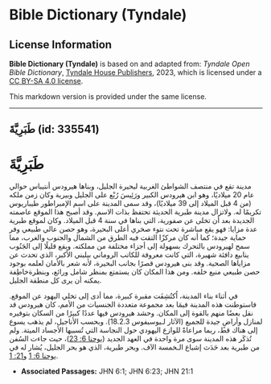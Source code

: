 # Bible Dictionary (Tyndale)

## License Information

**Bible Dictionary (Tyndale)** is based on and adapted from: _Tyndale Open Bible Dictionary_, [Tyndale House Publishers](https://tyndaleopenresources.com/), 2023, which is licensed under a [CC BY-SA 4.0 license](https://creativecommons.org/licenses/by-sa/4.0/legalcode.en).

This markdown version is provided under the same license.



--------------------------------

## طَبَرِيَّةَ (id: 335541)

طَبَرِيَّةَ
===========

مدينة تقع في منتصف الشواطئ الغربية لبحيرة الجليل، وبناها هيرودس أنتيباس حوالي عام 20 ميلاديًا، وهو ابن هيرودس الكبير ورَئِيسَ رُبْع على الجليل وبيرية وكان زمن ملكه (من 4 قبل الميلاد إلى 39 ميلاديًا)، وقد سمى المدينة على اسم الإمبراطور طيباريوس تكريمًا له. ولاتزال مدينة طبرية الحديثة تحتفظ بذات الاسم. وقد أصبح هذا الموقع عاصمته الجديدة بعد أن تخلى عن صفورية، التي بناها في سنة 4 قبل الميلاد. وكان لموقع طبرية عدة مزايا: فهو يقع مباشرة تحت نتوء صخري أعلى البحيرة، وهو حصن عالي طبيعي وفر حماية جيدة؛ كما أنه كان مركزًا التقت فيه الطرق من الشمال والجنوب والغرب، مما سمح لهيرودس بالتحرك بسهولة إلى أجزاء مختلفة من مملكته. ويقع قليلًا إلى الجَنُوب ينابيع دافئة شهيرة، التي كانت معروفة للكاتب الروماني بيليني الأكبر، الذي تحدث عن مزاياها الصحية. وقد بنى هيرودس قصرًا بجانب البحيرة، لأنه شعر بالأمان لعلمه بوجود حصن طبيعي منيع خلفه. ومن هذا المكان كان يستمتع بمنظر شامل ورائع، وبنظرةخاطِفة يمكنه أن يرى كل منطقة الجليل.

في أثناء بناء المدينة، اُكتُشِفَت مقبرة كبيرة، مما أدى إلى تخلي اليهود عن الموقع. فاستوطنت هذه المدينة فيمَا بعد مجموعة متعددة الجنسيات من الأمم، كان هيرودس قد نقل بعضًا منهم بالقوة إلى المكان. وحشد هيرودس فيها عددًا كبيرًا من السكان بتوفيره لمنازل وأراضٍ جيدة للجميع (الآثار لـيوسيفوس 18\.2\.3\). وبحسب الأناجيل، لم يذهب يسوع إلى هناك قط، ربما مراعاةً للوازع اليهودي حول النجاسة التي تُسببها الأجساد الميتة. ولم تُذكَر هذه المدينة سوى مرة واحدة في العهد الجديد ([يوحنا 6: 23](https://ref.ly/John6:23))، حيث جاءت السُفن من طبرية بعد حَدَث إشباع الـخمسة الآف. وبحر طبرية، الذي هو بحر الجليل، يُشار له في [يوحنا 6: 1](https://ref.ly/John6:1) و[21: 1](https://ref.ly/John21:1).

* **Associated Passages:** JHN 6:1; JHN 6:23; JHN 21:1


